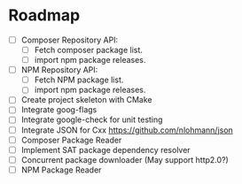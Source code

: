 

Roadmap
==============

- [ ] Composer Repository API:
  - [ ] Fetch composer package list.
  - [ ] import npm package releases.
- [ ] NPM Repository API:
  - [ ] Fetch NPM package list.
  - [ ] import npm package releases.
- [ ] Create project skeleton with CMake
- [ ] Integrate goog-flags
- [ ] Integrate google-check for unit testing
- [ ] Integrate JSON for Cxx https://github.com/nlohmann/json
- [ ] Composer Package Reader
- [ ] Implement SAT package dependency resolver
- [ ] Concurrent package downloader (May support http2.0?)
- [ ] NPM Package Reader
